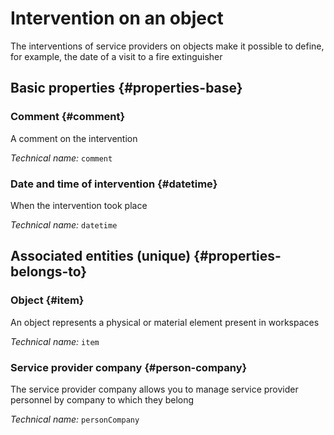 # Intervention on an object
<!--- THIS FILE IS GENERATED PLEASE DO NOT EDIT IT DIRECTLY --->

The interventions of service providers on objects make it possible to define, for example, the date of a visit to a fire extinguisher

<OH code="personCompanyToItem"/>






## Basic properties {#properties-base}
    
### Comment {#comment}

A comment on the intervention

*Technical name:* ```comment```
<PH code="personCompanyToItem:comment"/>

### Date and time of intervention {#datetime}

When the intervention took place

*Technical name:* ```datetime```
<PH code="personCompanyToItem:datetime"/>

    

## Associated entities (unique) {#properties-belongs-to}

### Object {#item}

An object represents a physical or material element present in workspaces

*Technical name:* ```item```
<PH code="personCompanyToItem:item"/>

### Service provider company {#person-company}

The service provider company allows you to manage service provider personnel by company to which they belong

*Technical name:* ```personCompany```
<PH code="personCompanyToItem:personCompany"/>





